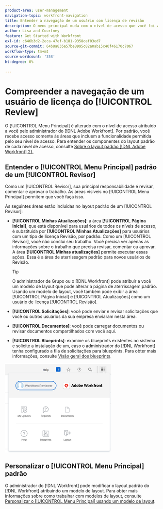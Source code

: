 ```yaml
---
product-area: user-management
navigation-topic: workfront-navigation
title: Entender a navegação de um usuário com licença de revisão
description: O menu principal muda com o nível de acesso que você foi atribuído pelo seu administrador [!DNL Adobe Workfront] O. Por padrão, você recebe acesso somente às áreas que incluem a funcionalidade permitida pelo seu nível de acesso.
author: Lisa and Courtney
feature: Get Started with Workfront
exl-id: c646b3d2-2eca-47ef-b181-9358cef03ed7
source-git-commit: 64b8a835a57be8995c82a0ab15c40f46170c7067
workflow-type: tm+mt
source-wordcount: '358'
ht-degree: 0%

---
```


# Compreender a navegação de um usuário de licença do [!UICONTROL Review]

O [!UICONTROL Menu Principal] é alterado com o nível de acesso atribuído a você pelo administrador do [!DNL Adobe Workfront]. Por padrão, você recebe acesso somente às áreas que incluem a funcionalidade permitida pelo seu nível de acesso. Para entender os componentes do layout padrão de cada nível de acesso, consulte [Sobre o layout padrão [!DNL Adobe Workfront] 2}.](../../../administration-and-setup/customize-workfront/use-layout-templates/about-the-default-wf-layout.md)

## Entender o [!UICONTROL Menu Principal] padrão de um [!UICONTROL Revisor]

Como um [!UICONTROL Revisor], sua principal responsabilidade é revisar, comentar e aprovar o trabalho. As áreas visíveis no [!UICONTROL Menu Principal] permitem que você faça isso.

As seguintes áreas estão incluídas no layout padrão de um [!UICONTROL Revisor]:

* **[!UICONTROL Minhas Atualizações]**: a área **[!UICONTROL Página Inicial]**, que está disponível para usuários de todos os níveis de acesso, é substituída por **[!UICONTROL Minhas Atualizações]** para usuários com um tipo de licença Revisão, por padrão. Como um [!UICONTROL Revisor], você não conclui seu trabalho. Você precisa ver apenas as informações sobre o trabalho que precisa revisar, comentar ou aprovar. A área **[!UICONTROL Minhas atualizações]** permite executar essas ações. Essa é a área de aterrissagem padrão para novos usuários de Revisão.

  >[!TIP]
  >
  >O administrador de Grupo ou o [!DNL Workfront] pode atribuir a você um modelo de layout que pode alterar a página de aterrissagem padrão. Usando um modelo de layout, você também pode exibir a área [!UICONTROL Página Inicial] e [!UICONTROL Atualizações] como um usuário de licença [!UICONTROL Revisão].

* **[!UICONTROL Solicitações]**: você pode enviar e revisar solicitações que você ou outros usuários da sua empresa enviaram nesta área.
* **[!UICONTROL Documentos]**: você pode carregar documentos ou revisar documentos compartilhados com você aqui.
* **[!UICONTROL Blueprints]**: examine os blueprints existentes no sistema e solicite a instalação de um, caso o administrador do [!DNL Workfront] tenha configurado a fila de solicitações para blueprints. Para obter mais informações, consulte [Visão geral dos blueprints](../../../administration-and-setup/blueprints/blueprints-overview.md).


![Acessar minhas atualizações do menu Principal](assets/access-my-updates-from-main-menu-reviewer-user-nwe-350x294.png)

## Personalizar o [!UICONTROL Menu Principal] padrão

O administrador do [!DNL Workfront] pode modificar o layout padrão do [!DNL Workfront] atribuindo um modelo de layout. Para obter mais informações sobre como trabalhar com modelos de layout, consulte [Personalizar o [!UICONTROL Menu Principal] usando um modelo de layout](../../../administration-and-setup/customize-workfront/use-layout-templates/customize-main-menu.md).
